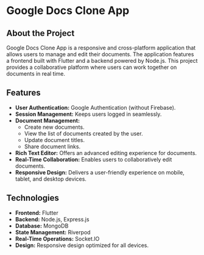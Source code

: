 # Google Docs Clone App

## About the Project
Google Docs Clone App is a responsive and cross-platform application that allows users to manage and edit their documents. The application features a frontend built with Flutter and a backend powered by Node.js. This project provides a collaborative platform where users can work together on documents in real time.

## Features
- **User Authentication:** Google Authentication (without Firebase).
- **Session Management:** Keeps users logged in seamlessly.
- **Document Management:**
  - Create new documents.
  - View the list of documents created by the user.
  - Update document titles.
  - Share document links.
- **Rich Text Editor:** Offers an advanced editing experience for documents.
- **Real-Time Collaboration:** Enables users to collaboratively edit documents.
- **Responsive Design:** Delivers a user-friendly experience on mobile, tablet, and desktop devices.

## Technologies
- **Frontend:** Flutter
- **Backend:** Node.js, Express.js
- **Database:** MongoDB
- **State Management:** Riverpod
- **Real-Time Operations:** Socket.IO
- **Design:** Responsive design optimized for all devices.